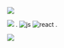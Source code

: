 <img src="https://capsule-render.vercel.app/api?type=egg&color=#223345&height=50px&section=header&text=30px&fontSize=30px" />

<a href="https://www.instagram.com/"><img src="https://img.shields.io/badge/Instagram-E4405F?style=flat-square&logo=Instagram&logoColor=white"/></a>
.
![js](https://img.shields.io/badge/JavaScript-F7DF1E?style=for-the-badge&logo=JavaScript&logoColor=white)
![react](https://img.shields.io/badge/React-20232A?style=for-the-badge&logo=react&logoColor=61DAFB)
. 

<img src="https://capsule-render.vercel.app/api?type=egg&color=#223345&height=90px&section=footer&text=30px&fontSize=30px" />


